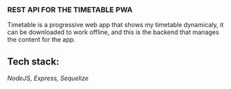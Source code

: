 ### **REST API FOR THE TIMETABLE PWA**
Timetable is a progressive web app that shows my timetable dynamicaly, it can be downloaded to work offline, and this is the backend that manages the content for the app.

## Tech stack:
*NodeJS, Express, Sequelize*
